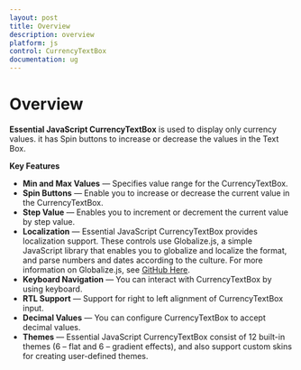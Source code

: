 ```yaml
---
layout: post
title: Overview
description: overview
platform: js
control: CurrencyTextBox  
documentation: ug
---
```


# Overview

**Essential JavaScript CurrencyTextBox** is used to display only currency values. it has Spin buttons to increase or decrease the values in the Text Box.

**Key Features**

* **Min and Max Values** — Specifies value range for the CurrencyTextBox.
* **Spin Buttons** — Enable you to increase or decrease the current value in the CurrencyTextBox.
* **Step Value** — Enables you to increment or decrement the current value by step value.
* **Localization** — Essential JavaScript CurrencyTextBox provides localization support. These controls use Globalize.js, a simple JavaScript library that enables you to globalize and localize the format, and parse numbers and dates according to the culture. For more information on Globalize.js, see [GitHub Here](https://github.com/jquery/globalize).
* **Keyboard Navigation** — You can interact with CurrencyTextBox by using keyboard.
* **RTL Support** — Support for right to left alignment of CurrencyTextBox input.
* **Decimal Values** — You can configure CurrencyTextBox to accept decimal values.
* **Themes** — Essential JavaScript CurrencyTextBox consist of 12 built-in themes (6 – flat and 6 – gradient effects), and also support custom skins for creating user-defined themes.